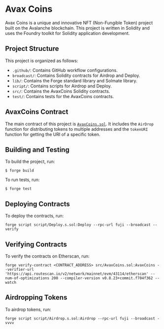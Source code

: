 # Avax Coins

Avax Coins is a unique and innovative NFT (Non-Fungible Token) project built on the Avalanche blockchain. This project is written in Solidity and uses the Foundry toolkit for Solidity application development.

## Project Structure

This project is organized as follows:

- `.github/`: Contains GitHub workflow configurations.
- `broadcast/`: Contains Solidity contracts for Airdrop and Deploy.
- `lib/`: Contains the Forge standard library and Solmate library.
- `script/`: Contains scripts for Airdrop and Deploy.
- `src/`: Contains the AvaxCoins Solidity contracts.
- `test/`: Contains tests for the AvaxCoins contracts.

## AvaxCoins Contract

The main contract of this project is [`AvaxCoins.sol`](src/AvaxCoins.sol). It includes the `AirDrop` function for distributing tokens to multiple addresses and the `tokenURI` function for getting the URI of a specific token.

## Building and Testing

To build the project, run:

```shell
$ forge build
```

To run tests, run:

```shell
$ forge test
```

## Deploying Contracts

To deploy the contracts, run:

```shell
forge script script/Deploy.s.sol:Deploy --rpc-url fuji --broadcast --verify
```

## Verifying Contracts

To verify the contracts on Etherscan, run:

```shell
forge verify-contract <CONTRACT_ADDRESS> src/AvaxCoins.sol:AvaxCoins --verifier-url 'https://api.routescan.io/v2/network/mainnet/evm/43114/etherscan' --num-of-optimizations 200 --compiler-version v0.8.23+commit.f704f362 --watch
```

## Airdropping Tokens

To airdrop tokens, run:

```shell
forge script script/Airdrop.s.sol:Airdrop --rpc-url fuji --broadcast -vvvv
```

